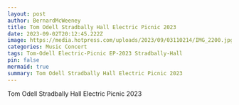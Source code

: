 ```yaml
---
layout: post
author: BernardMcWeeney
title: Tom Odell Stradbally Hall Electric Picnic 2023
date: 2023-09-02T20:12:45.222Z
image: https://media.hotpress.com/uploads/2023/09/03110214/IMG_2200.jpg
categories: Music Concert
tags: Tom-Odell Electric-Picnic EP-2023 Stradbally-Hall
pin: false
mermaid: true
summary: Tom Odell Stradbally Hall Electric Picnic 2023
---
```

Tom Odell Stradbally Hall Electric Picnic 2023